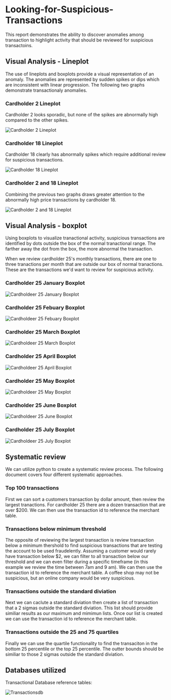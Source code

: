 # Looking-for-Suspicious-Transactions

This report demonstrates the ability to discover anomalies among transaction to highlight activity that should be reviewed for suspicious transactoins.  

## Visual Analysis - Lineplot

The use of lineplots and boxplots provide a visual representation of an anomaly. The anomalies are represented by sudden spikes or dips which are inconsistent with linear progression. The following two graphs demonstrate transactionaly anomalies. 

### Cardholder 2 Lineplot

Cardholder 2 looks sporadic, but none of the spikes are abnormally high compared to the other spikes.

![Cardholder 2 Lineplot](Images/cardholder2_lineplot.png)

### Cardholder 18 Lineplot

Cardholder 18 clearly has abnormally spikes which require additional review for suspicious transactions.

![Cardholder 18 Lineplot](Images/cardholder18_lineplot.png)

### Cardholder 2 and 18 Lineplot

Combining the previous two graphs draws greater attention to the abnormally high price transactions by cardholder 18.

![Cardholder 2 and 18 Lineplot](Images/cardholder2and18_lineplot.png)

## Visual Analysis - boxplot

Using boxplots to visualize tranactional activity, suspicious transactions are identified by dots outside the box of the normal tranactional range. The farther away the dot from the box, the more abnormal the transaction.

When we review cardholder 25's monthly transactions, there are one to three tranactions per month that are outside our box of normal tranactions. These are the transactions we'd want to review for suspicious activity.

### Cardholder 25 January Boxplot

![Cardholdeer 25 January Boxplot](Images/cardholder25_Jan.png)

### Cardholder 25 Febuary Boxplot

![Cardholdeer 25 Febuary Boxplot](Images/cardholder25_Feb.png)

### Cardholder 25 March Boxplot

![Cardholdeer 25 March Boxplot](Images/cardholder25_Mar.png)

### Cardholder 25 April Boxplot

![Cardholdeer 25 April Boxplot](Images/cardholder25_Apr.png)

### Cardholder 25 May Boxplot

![Cardholdeer 25 May Boxplot](Images/cardholder25_May.png)

### Cardholder 25 June Boxplot

![Cardholdeer 25 June Boxplot](Images/cardholder25_Jun.png)

### Cardholder 25 July Boxplot

![Cardholdeer 25 July Boxplot](Images/cardholder25_Jul.png)

## Systematic review

We can utilize python to create a systematic review process. The following document covers four different systematic approaches.

### Top 100 transactions

First we can sort a customers transaction by dollar amount, then review the largest tranactions. For cardholder 25 there are a dozen transaction that are over $200. We can then use the transaction id to reference the merchant table.

### Transactions below minimum threshold

The opposite of reviewing the largest transaction is review transaction below a minimum thershold to find suspicious transactions that are testing the account to be used fraudelently. Assuming a customer would rarely have transaction below $2, we can filter to all transaction below our threshold and we can even filter during a specific timeframe (in this example we review the time between 7am and 9 am). We can then use the transaction id to reference the merchant table. A coffee shop may not be suspicious, but an online company would be very suspicious.

### Transactions outside the standard diviation

Next we can caclute a standard diviation then create a list of transaction that a 2 sigmas outside the standard diviation. This list should provide similiar results as our maximum and mimimun lists. Once our list is created we can use the transaction id to reference the merchant table.

### Transactions outside the 25 and 75 quartiles

Finally we can use the quartile functionality to find the transaciton in the bottom 25 percentile or the top 25 percentile. The outter bounds should be similiar to those 2 sigmas outside the standard diviation.

## Databases utilized

Transactional Database reference tables:

![Transactionsdb](Images/QuickDBD-export(1).png)


